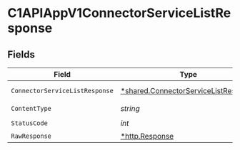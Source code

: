 # C1APIAppV1ConnectorServiceListResponse


## Fields

| Field                                                                                       | Type                                                                                        | Required                                                                                    | Description                                                                                 |
| ------------------------------------------------------------------------------------------- | ------------------------------------------------------------------------------------------- | ------------------------------------------------------------------------------------------- | ------------------------------------------------------------------------------------------- |
| `ConnectorServiceListResponse`                                                              | [*shared.ConnectorServiceListResponse](../../models/shared/connectorservicelistresponse.md) | :heavy_minus_sign:                                                                          | Successful response                                                                         |
| `ContentType`                                                                               | *string*                                                                                    | :heavy_check_mark:                                                                          | N/A                                                                                         |
| `StatusCode`                                                                                | *int*                                                                                       | :heavy_check_mark:                                                                          | N/A                                                                                         |
| `RawResponse`                                                                               | [*http.Response](https://pkg.go.dev/net/http#Response)                                      | :heavy_minus_sign:                                                                          | N/A                                                                                         |